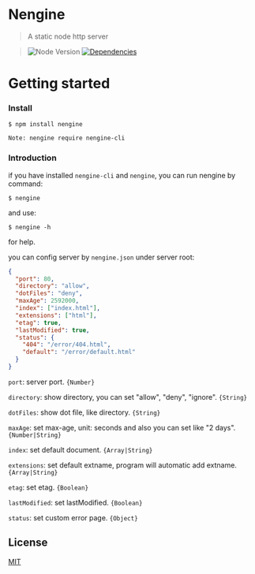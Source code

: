 Nengine
==========

>A static node http server

>![Node Version][node-image]
>[![Dependencies][david-image]][david-url]

Getting started
==========

### Install

```
$ npm install nengine
```
`
Note: nengine require nengine-cli
`

### Introduction

if you have installed `nengine-cli` and `nengine`, you can run nengine by command:

```
$ nengine
```
and use:
```
$ nengine -h
```
for help.

you can config server by `nengine.json` under server root:
```json
{
  "port": 80,
  "directory": "allow",
  "dotFiles": "deny",
  "maxAge": 2592000,
  "index": ["index.html"],
  "extensions": ["html"],
  "etag": true,
  "lastModified": true,
  "status": {
    "404": "/error/404.html",
	"default": "/error/default.html"
  }
}
```

`port`: server port. `{Number}`

`directory`: show directory, you can set "allow", "deny", "ignore". `{String}`

`dotFiles`: show dot file, like directory. `{String}`

`maxAge`: set max-age, unit: seconds and also you can set like "2 days". `{Number|String}`

`index`: set default document. `{Array|String}`

`extensions`: set default extname, program will automatic add extname. `{Array|String}`

`etag`: set etag. `{Boolean}`

`lastModified`: set lastModified. `{Boolean}`

`status`: set custom error page. `{Object}`

## License

[MIT](LICENSE)

[david-image]: http://img.shields.io/david/nuintun/nengine.svg?style=flat-square
[david-url]: https://david-dm.org/Nuintun/nengine
[node-image]: http://img.shields.io/node/v/nengine.svg?style=flat-square

